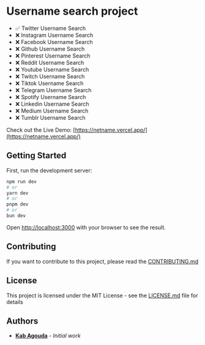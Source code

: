 # Username search project

- ✅ Twitter Username Search
- ❌ Instagram Username Search
- ❌ Facebook Username Search
- ❌ Github Username Search
- ❌ Pinterest Username Search
- ❌ Reddit Username Search
- ❌ Youtube Username Search
- ❌ Twitch Username Search
- ❌ Tiktok Username Search
- ❌ Telegram Username Search
- ❌ Spotify Username Search
- ❌ Linkedin Username Search
- ❌ Medium Username Search
- ❌ Tumblr Username Search

Check out the Live Demo: [https://netname.vercel.app/](https://netname.vercel.app/)

## Getting Started

First, run the development server:

```bash
npm run dev
# or
yarn dev
# or
pnpm dev
# or
bun dev
```

Open [http://localhost:3000](http://localhost:3000) with your browser to see the result.

## Contributing

If you want to contribute to this project, please read the [CONTRIBUTING.md](CONTRIBUTING.md)

## License

This project is licensed under the MIT License - see the [LICENSE.md](LICENSE.md) file for details

## Authors

- **[Kab Agouda](https://www.twitter/kabagouda)** - _Initial work_
